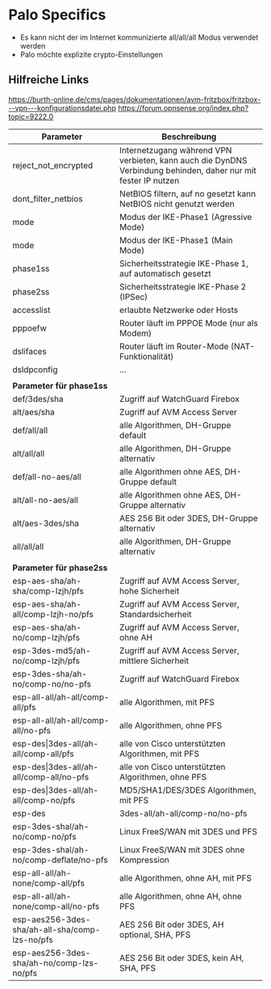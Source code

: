 # Palo Specifics

- Es kann nicht der im Internet kommunizierte all/all/all Modus verwendet werden
- Palo möchte explizite crypto-Einstellungen

## Hilfreiche Links

https://burth-online.de/cms/pages/dokumentationen/avm-fritzbox/fritzbox---vpn---konfigurationsdatei.php
https://forum.opnsense.org/index.php?topic=9222.0



| Parameter                | Beschreibung                                                                                           |
|--------------------------|--------------------------------------------------------------------------------------------------------|
| reject_not_encrypted     | Internetzugang während VPN verbieten, kann auch die DynDNS Verbindung behinden, daher nur mit fester IP nutzen |
| dont_filter_netbios      | NetBIOS filtern, auf no gesetzt kann NetBIOS nicht genutzt werden                                      |
| mode                     | Modus der IKE-Phase1 (Agressive Mode)                                                                  |
| mode                     | Modus der IKE-Phase1 (Main Mode)                                                                       |
| phase1ss                 | Sicherheitsstrategie IKE-Phase 1, auf automatisch gesetzt                                              |
| phase2ss                 | Sicherheitsstrategie IKE-Phase 2 (IPSec)                                                               |
| accesslist               | erlaubte Netzwerke oder Hosts                                                                           |
| pppoefw                  | Router läuft im PPPOE Mode (nur als Modem)                                                             |
| dslifaces                | Router läuft im Router-Mode (NAT-Funktionalität)                                                       |
| dsldpconfig              | …                                                                                                      |
|                          |                                                                                                        |
| **Parameter für phase1ss** |                                                                                                        |
| def/3des/sha             | Zugriff auf WatchGuard Firebox                                                                         |
| alt/aes/sha              | Zugriff auf AVM Access Server                                                                          |
| def/all/all              | alle Algorithmen, DH-Gruppe default                                                                    |
| alt/all/all              | alle Algorithmen, DH-Gruppe alternativ                                                                 |
| def/all-no-aes/all       | alle Algorithmen ohne AES, DH-Gruppe default                                                           |
| alt/all-no-aes/all       | alle Algorithmen ohne AES, DH-Gruppe alternativ                                                        |
| alt/aes-3des/sha         | AES 256 Bit oder 3DES, DH-Gruppe alternativ                                                            |
| all/all/all              | alle Algorithmen, DH-Gruppe alternativ                                                                 |
|                          |                                                                                                        |
| **Parameter für phase2ss** |                                                                                                        |
| esp-aes-sha/ah-sha/comp-lzjh/pfs | Zugriff auf AVM Access Server, hohe Sicherheit                                                   |
| esp-aes-sha/ah-all/comp-lzjh-no/pfs | Zugriff auf AVM Access Server, Standardsicherheit                                              |
| esp-aes-sha/ah-no/comp-lzjh/pfs | Zugriff auf AVM Access Server, ohne AH                                                           |
| esp-3des-md5/ah-no/comp-lzjh/pfs | Zugriff auf AVM Access Server, mittlere Sicherheit                                             |
| esp-3des-sha/ah-no/comp-no/no-pfs | Zugriff auf WatchGuard Firebox                                                              |
| esp-all-all/ah-all/comp-all/pfs | alle Algorithmen, mit PFS                                                                     |
| esp-all-all/ah-all/comp-all/no-pfs | alle Algorithmen, ohne PFS                                                                  |
| esp-des\|3des-all/ah-all/comp-all/pfs | alle von Cisco unterstützten Algorithmen, mit PFS                                         |
| esp-des\|3des-all/ah-all/comp-all/no-pfs | alle von Cisco unterstützten Algorithmen, ohne PFS                                      |
| esp-des\|3des-all/ah-all/comp-no/pfs | MD5/SHA1/DES/3DES Algorithmen, mit PFS |
| esp-des|3des-all/ah-all/comp-no/no-pfs | MD5/SHA1/DES/3DES Algorithmen, ohne PFS |
| esp-3des-shal/ah-no/comp-no/pfs | Linux FreeS/WAN mit 3DES und PFS |
| esp-3des-shal/ah-no/comp-deflate/no-pfs | Linux FreeS/WAN mit 3DES ohne Kompression |
| esp-all-all/ah-none/comp-all/pfs | alle Algorithmen, ohne AH, mit PFS |
| esp-all-all/ah-none/comp-all/no-pfs | alle Algorithmen, ohne AH, ohne PFS |
| esp-aes256-3des-sha/ah-all-sha/comp-lzs-no/pfs | AES 256 Bit oder 3DES, AH optional, SHA, PFS |
| esp-aes256-3des-sha/ah-no/comp-lzs-no/pfs | AES 256 Bit oder 3DES, kein AH, SHA, PFS |
